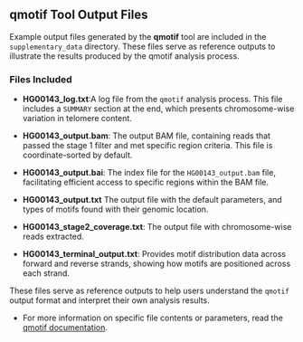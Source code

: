 ## qmotif Tool Output Files

Example output files generated by the **qmotif** tool are included in the `supplementary_data` directory. These files serve as reference outputs to illustrate the results produced by the qmotif analysis process.

### Files Included

- **HG00143_log.txt**:A log file from the `qmotif` analysis process. This file includes a `SUMMARY` section at the end, which presents chromosome-wise variation in telomere content.

- **HG00143_output.bam**: The output BAM file, containing reads that passed the stage 1 filter and met specific region criteria. This file is coordinate-sorted by default.

- **HG00143_output.bai**: The index file for the `HG00143_output.bam` file, facilitating efficient access to specific regions within the BAM file.

- **HG00143_output.txt** The output file with the default parameters, and types of motifs found with their genomic location.
  
- **HG00143_stage2_coverage.txt**: The output file with chromosome-wise reads extracted.

- **HG00143_terminal_output.txt**: Provides motif distribution data across forward and reverse strands, showing how motifs are positioned across each strand.

 These files serve as reference outputs to help users understand the `qmotif` output format and interpret their own analysis results. 
  * For more information on specific file contents or parameters, read the [qmotif documentation](https://adamajava.readthedocs.io/en/latest/qmotif/qmotif_1_0/).






